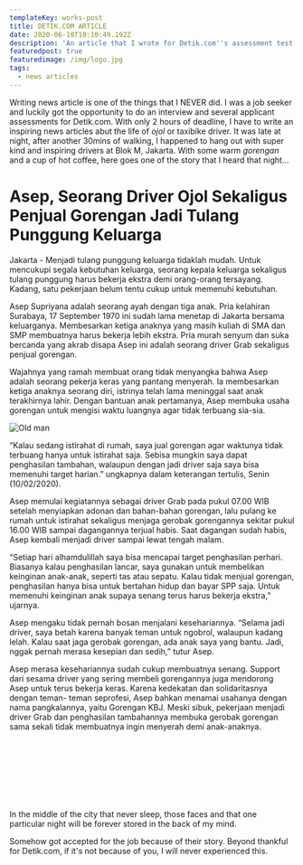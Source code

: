 ```yaml
---
templateKey: works-post
title: DETIK.COM ARTICLE
date: 2020-06-10T10:10:49.192Z
description: 'An article that I wrote for Detik.com''s assessment test. '
featuredpost: true
featuredimage: /img/logo.jpg
tags:
  - news articles
---
```

Writing news article is one of the things that I NEVER did. I was a job seeker and luckily got the opportunity to do an interview and several applicant assessments for Detik.com. With only 2 hours of deadline, I have to write an inspiring news articles abut the life of _ojol_ or taxibike driver. It was late at night, after another 30mins of walking, I happened to hang out with super kind and inspiring drivers at Blok M, Jakarta. With some warm _gorengan_ and a cup of hot coffee, here goes one of the story that I heard that night...

# Asep, Seorang Driver Ojol Sekaligus Penjual Gorengan Jadi Tulang Punggung Keluarga

Jakarta - Menjadi tulang punggung keluarga tidaklah mudah. Untuk mencukupi segala kebutuhan keluarga, seorang kepala keluarga sekaligus tulang punggung harus bekerja ekstra demi orang-orang tersayang. Kadang, satu pekerjaan belum tentu cukup untuk memenuhi kebutuhan.

Asep Supriyana adalah seorang ayah dengan tiga anak. Pria kelahiran Surabaya, 17 September 1970 ini sudah lama menetap di Jakarta bersama keluarganya. Membesarkan ketiga anaknya yang masih kuliah di SMA dan SMP membuatnya harus bekerja lebih ekstra. Pria murah senyum dan suka bercanda yang akrab disapa Asep ini adalah seorang driver Grab sekaligus penjual gorengan.

Wajahnya yang ramah membuat orang tidak menyangka bahwa Asep adalah seorang pekerja keras yang pantang menyerah. Ia membesarkan ketiga anaknya seorang diri, istrinya telah lama meninggal saat anak terakhirnya lahir. Dengan bantuan anak pertamanya, Asep membuka usaha gorengan untuk mengisi waktu luangnya agar tidak terbuang sia-sia.

![Old man ](/img/screen-shot-2020-06-10-at-17.12.38.png "Asep Supriyana driver ojol")

“Kalau sedang istirahat di rumah, saya jual gorengan agar waktunya tidak terbuang hanya untuk istirahat saja. Sebisa mungkin saya dapat penghasilan tambahan, walaupun dengan jadi driver saja saya bisa memenuhi target harian.” ungkapnya dalam keterangan tertulis, Senin (10/02/2020).

Asep memulai kegiatannya sebagai driver Grab pada pukul 07.00 WIB setelah menyiapkan adonan dan bahan-bahan gorengan, lalu pulang ke rumah untuk istirahat sekaligus menjaga gerobak gorengannya sekitar pukul 16.00 WIB sampai dagangannya terjual habis. Saat dagangan sudah habis, Asep kembali menjadi driver sampai lewat tengah malam.

“Setiap hari alhamdulillah saya bisa mencapai target penghasilan perhari. Biasanya kalau penghasilan lancar, saya gunakan untuk membelikan keinginan anak-anak, seperti tas atau sepatu. Kalau tidak menjual gorengan, penghasilan hanya bisa untuk bertahan hidup dan bayar SPP saja. Untuk memenuhi keinginan anak supaya senang terus harus bekerja ekstra,” ujarnya.

Asep mengaku tidak pernah bosan menjalani kesehariannya. “Selama jadi driver, saya betah karena banyak teman untuk ngobrol, walaupun kadang lelah. Kalau saat jaga gerobak gorengan, ada anak saya yang bantu. Jadi, nggak pernah merasa kesepian dan sedih,” tutur Asep.

Asep merasa kesehariannya sudah cukup membuatnya senang. Support dari sesama driver yang sering membeli gorengannya juga mendorong Asep untuk terus bekerja keras. Karena kedekatan dan solidaritasnya dengan teman- teman seprofesi, Asep bahkan menamai usahanya dengan nama pangkalannya, yaitu Gorengan KBJ. Meski sibuk, pekerjaan menjadi driver Grab dan penghasilan tambahannya membuka gerobak gorengan sama sekali tidak membuatnya ingin menyerah demi anak-anaknya.

_‏‏‎ ‎_

_‏‏‎ ‎_

_‏‏‎ ‎_

_‏‏‎ ‎_

In the middle of the city that never sleep, those faces and that one particular night will be forever stored in the back of my mind. 

Somehow got accepted for the job because of their story. Beyond thankful for Detik.com, if it's not because of you, I will never experienced this.
